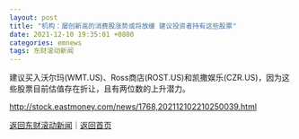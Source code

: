```yaml
---
layout: post
title: "机构：屡创新高的消费股涨势或将放缓 建议投资者持有这些股票"
date: 2021-12-10 19:35:01 +0800
categories: emnews
tags: 东财滚动新闻
---
```


建议买入沃尔玛(WMT.US)、Ross商店(ROST.US)和凯撒娱乐(CZR.US)，因为这些股票目前估值存在折让，且有两位数的上升潜力。

<http://stock.eastmoney.com/news/1768,202112102210250039.html>

[返回东财滚动新闻](//finews.withounder.com/emnews/)｜[返回首页](//finews.withounder.com/)